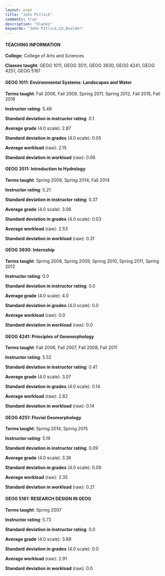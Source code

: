 ```yaml
---
layout: page
title: "John Pitlick" 
comments: true
description: "blanks"
keywords: "John Pitlick,CU,Boulder"
---
```

<head>
<script src="https://ajax.googleapis.com/ajax/libs/jquery/2.1.3/jquery.min.js"></script>
<script src="https://dl.dropboxusercontent.com/s/pc42nxpaw1ea4o9/highcharts.js?dl=0"></script>
<!-- <script src="../assets/js/highcharts.js"></script> -->
<style type="text/css">@font-face {
	font-family: "Bebas Neue";
	src: url(https://www.filehosting.org/file/details/544349/BebasNeue Regular.otf) format("opentype");
	}
	h1.Bebas { 
		font-family: "Bebas Neue", Verdana, Tahoma;
	}
</style>
</head>
	   
#### TEACHING INFORMATION

**College**: College of Arts and Sciences

**Classes taught**: GEOG 1011, GEOG 3511, GEOG 3930, GEOG 4241, GEOG 4251, GEOG 5161

#### GEOG 1011: Environmental Systems: Landscapes and Water

**Terms taught**: Fall 2006, Fall 2009, Spring 2011, Spring 2012, Fall 2015, Fall 2016

**Instructor rating**: 5.48

**Standard deviation in instructor rating**: 0.1

**Average grade** (4.0 scale): 2.87

**Standard deviation in grades** (4.0 scale): 0.05

**Average workload** (raw): 2.15

**Standard deviation in workload** (raw): 0.06

#### GEOG 3511: Introduction to Hydrology

**Terms taught**: Spring 2008, Spring 2014, Fall 2014

**Instructor rating**: 5.21

**Standard deviation in instructor rating**: 0.37

**Average grade** (4.0 scale): 3.06

**Standard deviation in grades** (4.0 scale): 0.03

**Average workload** (raw): 2.53

**Standard deviation in workload** (raw): 0.31

#### GEOG 3930: Internship

**Terms taught**: Spring 2008, Spring 2009, Spring 2010, Spring 2011, Spring 2012

**Instructor rating**: 0.0

**Standard deviation in instructor rating**: 0.0

**Average grade** (4.0 scale): 4.0

**Standard deviation in grades** (4.0 scale): 0.0

**Average workload** (raw): 0.0

**Standard deviation in workload** (raw): 0.0

#### GEOG 4241: Principles of Geomorphology

**Terms taught**: Fall 2006, Fall 2007, Fall 2008, Fall 2011

**Instructor rating**: 5.52

**Standard deviation in instructor rating**: 0.41

**Average grade** (4.0 scale): 3.07

**Standard deviation in grades** (4.0 scale): 0.14

**Average workload** (raw): 2.82

**Standard deviation in workload** (raw): 0.14

#### GEOG 4251: Fluvial Geomorphology

**Terms taught**: Spring 2014, Spring 2015

**Instructor rating**: 5.19

**Standard deviation in instructor rating**: 0.09

**Average grade** (4.0 scale): 3.36

**Standard deviation in grades** (4.0 scale): 0.09

**Average workload** (raw): 2.35

**Standard deviation in workload** (raw): 0.21

#### GEOG 5161: RESEARCH DESIGN IN GEOG

**Terms taught**: Spring 2007

**Instructor rating**: 5.73

**Standard deviation in instructor rating**: 0.0

**Average grade** (4.0 scale): 3.89

**Standard deviation in grades** (4.0 scale): 0.0

**Average workload** (raw): 2.91

**Standard deviation in workload** (raw): 0.0

